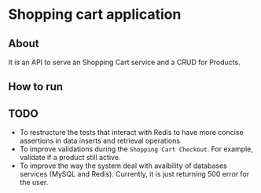 # Shopping cart application

## About

It is an API to serve an Shopping Cart service and a CRUD for Products.

## How to run

## TODO

- To restructure the tests that interact with Redis to have more concise assertions in data inserts and retrieval operations
- To improve validations during the `Shopping Cart Checkout`. For example, validate if a product still active.
- To improve the way the system deal with avaibility of databases services (MySQL and Redis). Currently, it is just returning 500 error for the user.